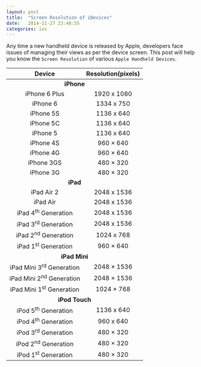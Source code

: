 ```yaml
---
layout: post
title:  "Screen Resolution of iDevices"
date:   2014-11-27 23:48:55
categories: ios
---
```


Any time a new handheld device is released by Apple, developers face issues of managing their views as per the device screen. This post will help you know the `Screen Resolution` of various `Apple Handheld Devices`. 
<style>
	table,td,th{
    	text-align:center;
    }
    .pull-center{
    	text-align:center;
    }
</style>
<table class="tg">
	<thead>
		<tr>
			<th class="pull-center">Device</th>
			<th class="pull-center">Resolution(pixels)			</th>
		</tr>
	</thead>
<tbody>
<tr><td style="text-align:center;font-weight:bold;" colspan="2">iPhone</td></tr>
  <tr>
    <td class="pull-center">iPhone 6 Plus</td>
    <td class="pull-center">1920 x 1080</td>
  </tr>
  <tr>
    <td class="pull-center">iPhone 6</td>
    <td class="pull-center">1334 x 750</td>
  </tr>
  <tr>
    <td class="pull-center">iPhone 5S</td>
    <td class="pull-center">1136 x 640</td>
  </tr>
  <tr>
    <td class="pull-center">iPhone 5C</td>
    <td class="pull-center">1136 x 640</td>
  </tr>
  <tr>
    <td class="pull-center">iPhone 5</td>
    <td class="pull-center">1136 x 640</td>
  </tr>
  <tr>
    <td class="pull-center">iPhone 4S</td>
    <td class="pull-center">960 × 640</td>
  </tr>
  <tr>
    <td class="pull-center">iPhone 4G</td>
    <td class="pull-center">960 × 640</td>
  </tr>
  <tr>
    <td class="pull-center">iPhone 3GS</td>
    <td class="pull-center">480 × 320</td>
  </tr>
  <tr>
    <td class="pull-center">iPhone 3G</td>
    <td class="pull-center">480 × 320</td>
  </tr>
<tr><td style="text-align:center;font-weight:bold;" colspan="2">iPad</td></tr>
  <tr>
    <td class="pull-center">iPad Air 2</td>
    <td class="pull-center">2048 x 1536</td>
  </tr>
  <tr>
    <td class="pull-center">iPad Air</td>
    <td class="pull-center">2048 x 1536</td>
  </tr>
  <tr>
    <td class="pull-center">iPad 4<sup>th</sup> Generation</td>
    <td class="pull-center">2048 x 1536</td>
  </tr>
  <tr>
    <td class="pull-center">iPad 3<sup>rd</sup> Generation</td>
    <td class="pull-center">2048 x 1536</td>
  </tr>
  <tr>
    <td class="pull-center">iPad 2<sup>nd</sup> Generation</td>
    <td class="pull-center">1024 x 768</td>
  </tr>
  <tr>
    <td class="pull-center">iPad 1<sup>st</sup> Generation</td>
    <td class="pull-center">960 × 640</td>
  </tr>
<tr><td style="text-align:center;font-weight:bold;" colspan="2">iPad Mini</td></tr>
  <tr>
    <td class="pull-center">iPad Mini 3<sup>rd</sup> Generation</td>
    <td class="pull-center">2048 × 1536</td>
  </tr>
  <tr>
    <td class="pull-center">iPad Mini 2<sup>nd</sup> Generation</td>
    <td class="pull-center">2048 × 1536</td>
  </tr>
  <tr>
    <td class="pull-center">iPad Mini 1<sup>st</sup> Generation</td>
    <td class="pull-center">1024 × 768</td>
  </tr>
  <tr><td style="text-align:center;font-weight:bold;" colspan="2">iPod Touch</td></tr>
  <tr>
    <td class="pull-center">iPod 5<sup>th</sup> Generation</td>
    <td class="pull-center">1136 x 640</td>
  </tr>
  <tr>
    <td class="pull-center">iPod 4<sup>th</sup> Generation</td>
    <td class="pull-center">960 x 640</td>
  </tr>
  <tr>
    <td class="pull-center">iPod 3<sup>rd</sup> Generation</td>
    <td class="pull-center">480 × 320</td>
  </tr>
  <tr>
    <td class="pull-center">iPod 2<sup>nd</sup> Generation</td>
    <td class="pull-center">480 × 320</td>
  </tr>
  <tr>
    <td class="pull-center">iPod 1<sup>st</sup> Generation</td>
    <td class="pull-center">480 × 320</td>
  </tr>  
</tbody>
</table>